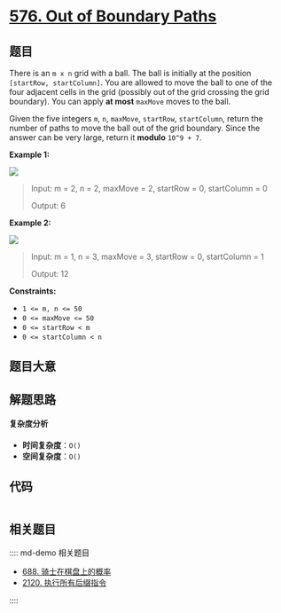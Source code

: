 # [576. Out of Boundary Paths](https://leetcode.com/problems/out-of-boundary-paths/)

## 题目

There is an `m x n` grid with a ball. The ball is initially at the position
`[startRow, startColumn]`. You are allowed to move the ball to one of the four
adjacent cells in the grid (possibly out of the grid crossing the grid
boundary). You can apply **at most** `maxMove` moves to the ball.

Given the five integers `m`, `n`, `maxMove`, `startRow`, `startColumn`, return
the number of paths to move the ball out of the grid boundary. Since the
answer can be very large, return it **modulo** `10^9 + 7`.

**Example 1:**

![](https://assets.leetcode.com/uploads/2021/04/28/out_of_boundary_paths_1.png)

> Input: m = 2, n = 2, maxMove = 2, startRow = 0, startColumn = 0
>
> Output: 6

**Example 2:**

![](https://assets.leetcode.com/uploads/2021/04/28/out_of_boundary_paths_2.png)

> Input: m = 1, n = 3, maxMove = 3, startRow = 0, startColumn = 1
>
> Output: 12

**Constraints:**

- `1 <= m, n <= 50`
- `0 <= maxMove <= 50`
- `0 <= startRow < m`
- `0 <= startColumn < n`

## 题目大意

## 解题思路

#### 复杂度分析

- **时间复杂度**：`O()`
- **空间复杂度**：`O()`

## 代码

```javascript

```

## 相关题目

:::: md-demo 相关题目

- [688. 骑士在棋盘上的概率](https://leetcode.com/problems/knight-probability-in-chessboard)
- [2120. 执行所有后缀指令](https://leetcode.com/problems/execution-of-all-suffix-instructions-staying-in-a-grid)

::::
